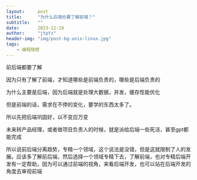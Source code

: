 ```yaml
---
layout:     post
title:      "为什么后端也要了解前端？"
subtitle:   ""
date:       2023-12-19
author:     "jtpYz"
header-img: "img/post-bg-unix-linux.jpg"
tags:
    - 编程随想
---
```




前后端都要了解

因为只有了解了前端，才知道哪些是前端负责的，哪些是后端负责的

为什么主要是后端，因为后端就是处理大数据，并发，缓存性能优化

但是前端的话，需求在不停的变化，要学的东西太多了。

所以先把后端巩固好，以不变应万变

未来转产品经理，或者做项目负责人的时候，就是派给后端一些死活，甚至gpt都能完成

所以说前后端分离趋势，专精一个领域，这个说法是没错，但是这就限制了人的发展。应该多了解前后端，然后选择一个领域专精下去，了解前端，也对专精后端开发有一定帮助，因为可以通过前端的视角，来看后端开发，也可以站在后端开发的角度去审视前端